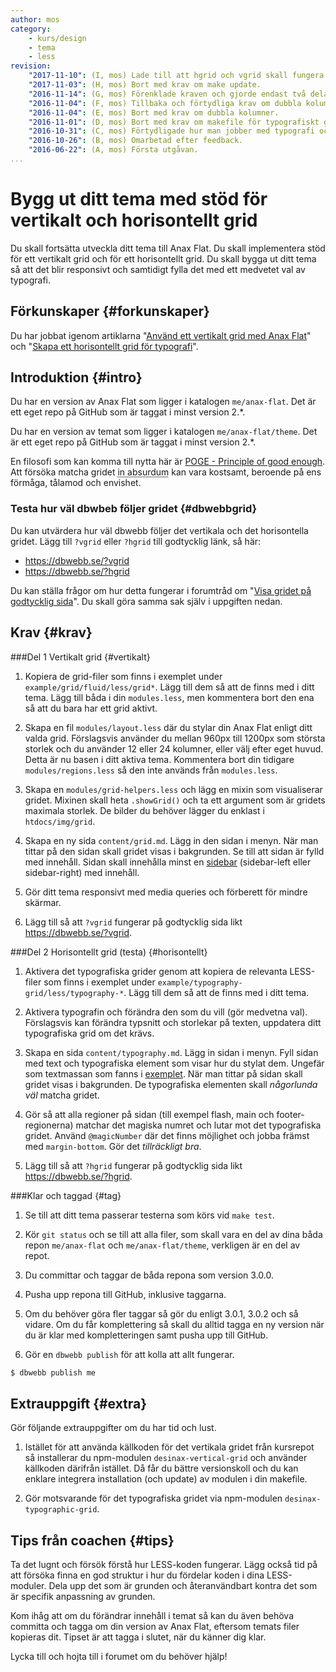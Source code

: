 ```yaml
---
author: mos
category:
    - kurs/design
    - tema
    - less
revision:
    "2017-11-10": (I, mos) Lade till att hgrid och vgrid skall fungera.
    "2017-11-03": (H, mos) Bort med krav om make update.
    "2016-11-14": (G, mos) Förenklade kraven och gjorde endast två delar.
    "2016-11-04": (F, mos) Tillbaka och förtydliga krav om dubbla kolumner.
    "2016-11-04": (E, mos) Bort med krav om dubbla kolumner.
    "2016-11-01": (D, mos) Bort med krav om makefile för typografiskt grid.
    "2016-10-31": (C, mos) Förtydligade hur man jobber med typografi och det hotrisontella gridet, kopiering kontra modifiering.
    "2016-10-26": (B, mos) Omarbetad efter feedback.
    "2016-06-22": (A, mos) Första utgåvan.
...
```

Bygg ut ditt tema med stöd för vertikalt och horisontellt grid
===================================

Du skall fortsätta utveckla ditt tema till Anax Flat. Du skall implementera stöd för ett vertikalt grid och för ett horisontellt grid. Du skall bygga ut ditt tema så att det blir responsivt och samtidigt fylla det med ett medvetet val av typografi.

<!--more-->



Förkunskaper {#forkunskaper}
-----------------------

Du har jobbat igenom artiklarna "[Använd ett vertikalt grid med Anax Flat](kunskap/anvand-vertikalt-grid-med-anax-flat)" och "[Skapa ett horisontellt grid för typografi](kunskap/skapa-ett-horisontellt-grid-for-typografi)".



Introduktion {#intro}
-----------------------

Du har en version av Anax Flat som ligger i katalogen `me/anax-flat`. Det är ett eget repo på GitHub som är taggat i minst version 2.\*.

Du har en version av temat som ligger i katalogen `me/anax-flat/theme`. Det är ett eget repo på GitHub som är taggat i minst version 2.\*.

En filosofi som kan komma till nytta här är [POGE - Principle of good enough](https://en.wikipedia.org/wiki/Principle_of_good_enough). Att försöka matcha gridet <abbr title="En sak eller uppfattning har drivits bortom vad som är rimligt.">in absurdum</abbr> kan vara kostsamt, beroende på ens förmåga, tålamod och envishet.



### Testa hur väl dbwbeb följer gridet {#dbwebbgrid}

Du kan utvärdera hur väl dbwebb följer det vertikala och det horisontella gridet. Lägg till `?vgrid` eller `?hgrid` till godtycklig länk, så här:

* https://dbwebb.se/?vgrid
* https://dbwebb.se/?hgrid

Du kan ställa frågor om hur detta fungerar i forumtråd om "[Visa gridet på godtycklig sida](t/5974)". Du skall göra samma sak själv i uppgiften nedan.



Krav {#krav}
-----------------------



###Del 1 Vertikalt grid {#vertikalt}

1. Kopiera de grid-filer som finns i exemplet under `example/grid/fluid/less/grid*`. Lägg till dem så att de finns med i ditt tema. Lägg till båda i din `modules.less`, men kommentera bort den ena så att du bara har ett grid aktivt.

1. Skapa en fil `modules/layout.less` där du stylar din Anax Flat enligt ditt valda grid. Förslagsvis använder du mellan 960px till 1200px som största storlek och du använder 12 eller 24 kolumner, eller välj efter eget huvud. Detta är nu basen i ditt aktiva tema. Kommentera bort din tidigare `modules/regions.less` så den inte används från `modules.less`.

1. Skapa en `modules/grid-helpers.less` och lägg en mixin som visualiserar gridet. Mixinen skall heta `.showGrid()` och ta ett argument som är gridets maximala storlek. De bilder du behöver lägger du enklast i `htdocs/img/grid`.

1. Skapa en ny sida `content/grid.md`. Lägg in den sidan i menyn. När man tittar på den sidan skall gridet visas i bakgrunden. Se till att sidan är fylld med innehåll. Sidan skall innehålla minst en [sidebar](t/5890) (sidebar-left eller sidebar-right) med innehåll.

1. Gör ditt tema responsivt med media queries och förberett för mindre skärmar.

1. Lägg till så att `?vgrid` fungerar på godtycklig sida likt https://dbwebb.se/?vgrid.

<!--
1. Skapa ett target för `upgrade-grid` i din Makefile som hämtar hem senaste versionen av grid-filerna från [kursrepot på GitHub](https://github.com/dbwebb-se/design/tree/master/example/grid/fluid/less).
-->



###Del 2 Horisontellt grid (testa) {#horisontellt}

1. Aktivera det typografiska grider genom att kopiera de relevanta LESS-filer som finns i exemplet under `example/typography-grid/less/typography-*`. Lägg till dem så att de finns med i ditt tema.

1. Aktivera typografin och förändra den som du vill (gör medvetna val). Förslagsvis kan förändra typsnitt och storlekar på texten, uppdatera ditt typografiska grid om det krävs.

1. Skapa en sida `content/typography.md`. Lägg in sidan i menyn. Fyll sidan med text och typografiska element som visar hur du stylat dem. Ungefär som textmassan som fanns i [exemplet](repo/design/example/typography-grid/typography.html). När man tittar på sidan skall gridet visas i bakgrunden. De typografiska elementen skall *någorlunda väl* matcha gridet.

1. Gör så att alla regioner på sidan (till exempel flash, main och footer-regionerna) matchar det magiska numret och lutar mot det typografiska gridet. Använd `@magicNumber` där det finns möjlighet och jobba främst med `margin-bottom`. Gör det *tillräckligt bra*.

1. Lägg till så att `?hgrid` fungerar på godtycklig sida likt https://dbwebb.se/?hgrid.



###Klar och taggad {#tag}

1. Se till att ditt tema passerar testerna som körs vid `make test`.

1. Kör `git status` och se till att alla filer, som skall vara en del av dina båda repon `me/anax-flat` och `me/anax-flat/theme`, verkligen är en del av repot.

1. Du committar och taggar de båda repona som version 3.0.0.

1. Pusha upp repona till GitHub, inklusive taggarna.

1. Om du behöver göra fler taggar så gör du enligt 3.0.1, 3.0.2 och så vidare. Om du får komplettering så skall du alltid tagga en ny version när du är klar med kompletteringen samt pusha upp till GitHub.

1. Gör en `dbwebb publish` för att kolla att allt fungerar.

```bash
$ dbwebb publish me
```



Extrauppgift {#extra}
-----------------------

Gör följande extrauppgifter om du har tid och lust.

1. Istället för att använda källkoden för det vertikala gridet från kursrepot så installerar du npm-modulen `desinax-vertical-grid` och använder källkoden därifrån istället. Då får du bättre versionskoll och du kan enklare integrera installation (och update) av modulen i din makefile.

1. Gör motsvarande för det typografiska gridet via npm-modulen `desinax-typographic-grid`.



Tips från coachen {#tips}
-----------------------

Ta det lugnt och försök förstå hur LESS-koden fungerar. Lägg också tid på att försöka finna en god struktur i hur du fördelar koden i dina LESS-moduler. Dela upp det som är grunden och återanvändbart kontra det som är specifik anpassning av grunden.

Kom ihåg att om du förändrar innehåll i temat så kan du även behöva committa och tagga om din version av Anax Flat, eftersom temats filer kopieras dit. Tipset är att tagga i slutet, när du känner dig klar.

Lycka till och hojta till i forumet om du behöver hjälp!
